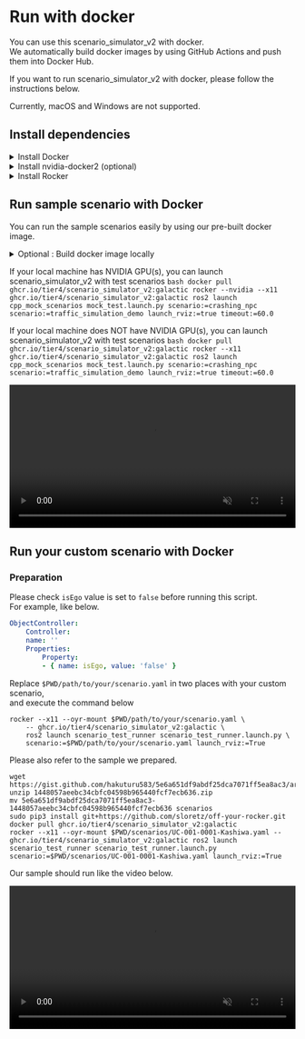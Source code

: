 # Run with docker

You can use this scenario_simulator_v2 with docker.<br/>
We automatically build docker images by using GitHub Actions and push them into Docker Hub.

If you want to run scenario_simulator_v2 with docker, please follow the instructions below.

Currently, macOS and Windows are not supported.

## Install dependencies
<details>
<summary>Install Docker</summary>

Please follow the instructions below.

<iframe
    src="https://hatenablog-parts.com/embed?url=https%3A%2F%2Fdocs.docker.com%2Fengine%2Finstall%2F"
    title="Install Docker Engine"
    class="embed-card embed-webcard"
    scrolling="no"
    frameborder="0"
    style="display: block; width: 100%; height: 155px; max-width: 500px; margin: 10px 0px;">
</iframe>

If you finished installing docker, please execute the commands below in order to check docker is working well.

```bash
docker run hello-world
```

You can see the output like below if you have succeeded to install docker.

```bash
Unable to find image 'hello-world:latest' locally
latest: Pulling from library/hello-world
2db29710123e: Pull complete 
Digest: sha256:80f31da1ac7b312ba29d65080fddf797dd76acfb870e677f390d5acba9741b17
Status: Downloaded newer image for hello-world:latest

Hello from Docker!
This message shows that your installation appears to be working correctly.

To generate this message, Docker took the following steps:
 1. The Docker client contacted the Docker daemon.
 2. The Docker daemon pulled the "hello-world" image from the Docker Hub.
    (amd64)
 3. The Docker daemon created a new container from that image which runs the
    executable that produces the output you are currently reading.
 4. The Docker daemon streamed that output to the Docker client, which sent it
    to your terminal.

To try something more ambitious, you can run an Ubuntu container with:
 $ docker run -it ubuntu bash

For more examples and ideas, visit:
 https://docs.docker.com/get-started/

```

</details>

<details>
<summary>Install nvidia-docker2 (optional)</summary>

If you have NVIDIA GPU(s) in your machine, you have to install nvidia-driver and nvidia-docker2.  <br/>
In order to install nvidia-docker2 on Ubuntu, please execute the commands below.

```bash
curl -s -L https://nvidia.github.io/nvidia-container-runtime/gpgkey | sudo apt-key add -
curl -s -L https://nvidia.github.io/nvidia-container-runtime/ubuntu20.04/nvidia-container-runtime.list | \
  sudo tee /etc/apt/sources.list.d/nvidia-container-runtime.list
sudo apt-get update
sudo apt install -y nvidia-docker2
sudo systemctl restart docker.service
```

If you finished installing docker and nvidia-docker2, please execute the commands below.

```bash
docker run --gpus all --rm nvidia/cuda:11.4.0-base nvidia-smi
```

You can see the outputs like below.

```bash
Thu Jun  2 05:52:32 2022       
+-----------------------------------------------------------------------------+
| NVIDIA-SMI 470.129.06   Driver Version: 470.129.06   CUDA Version: 11.4     |
|-------------------------------+----------------------+----------------------+
| GPU  Name        Persistence-M| Bus-Id        Disp.A | Volatile Uncorr. ECC |
| Fan  Temp  Perf  Pwr:Usage/Cap|         Memory-Usage | GPU-Util  Compute M. |
|                               |                      |               MIG M. |
|===============================+======================+======================|
|   0  NVIDIA GeForce ...  Off  | 00000000:01:00.0  On |                  N/A |
| 41%   39C    P8    25W / 250W |   1236MiB / 10985MiB |      3%      Default |
|                               |                      |                  N/A |
+-------------------------------+----------------------+----------------------+
                                                                               
+-----------------------------------------------------------------------------+
| Processes:                                                                  |
|  GPU   GI   CI        PID   Type   Process name                  GPU Memory |
|        ID   ID                                                   Usage      |
|=============================================================================|
+-----------------------------------------------------------------------------+
```
</details>


<details>
<summary>Install Rocker</summary>
<iframe
  class="hatenablogcard"
  style="width:100%;height:155px;max-width:450px;"
  title="rocker"
  src="https://hatenablog-parts.com/embed?url=https://github.com/osrf/rocker"
  width="300" height="150" frameborder="0" scrolling="no">
</iframe>

rocker is a docker support tool for ROS.
It enables us to run rviz inside docker very easily.
You can install rocker via pip3.

```bash
sudo pip3 install git+https://github.com/osrf/rocker.git
```

After install rocker, please check rocker works correctly.<br/>
If your machine has GPU(s), please execute the commands below.

```bash
rocker --nvidia --x11 osrf/ros:galactic-desktop rviz2
```

You can see rviz working on docker.
![Running rviz inside rocker](../image/rviz_with_rocker.png "running rviz inside rocker.")

If your machine has no GPU, please execute the commands below.

```bash
rocker --x11 osrf/ros:galactic-desktop rviz2
```

You can see the same result with NVIDIA GPU.
</details>


## Run sample scenario with Docker
You can run the sample scenarios easily by using our pre-built docker image.

[//]: # (We automatically build docker images of scenario_simulator_v2 by using GitHub Actions and put them into our Docker Hub repository.)

<details>
<summary>Optional : Build docker image locally</summary>
If you want to build a docker image in your local machine, please execute the commands below in your terminal.
```bash
cd path/to/scenario_simulator_v2
docker build -t scenario_simulator_v2 . --build-arg ROS_DISTRO=galactic
```
Please replace the docker image name (e.g. "ghcr.io/tier4/scenario_simulator_v2:galactic" ) with "scenario_simulator_v2" <br/>
to use your built docker image in the launching commands. 

</details>

If your local machine has NVIDIA GPU(s), you can launch scenario_simulator_v2 with test scenarios
    ```bash
    docker pull ghcr.io/tier4/scenario_simulator_v2:galactic
    rocker --nvidia --x11 ghcr.io/tier4/scenario_simulator_v2:galactic ros2 launch cpp_mock_scenarios mock_test.launch.py scenario:=crashing_npc scenario:=traffic_simulation_demo launch_rviz:=true timeout:=60.0
    ```

If your local machine does NOT have NVIDIA GPU(s), you can launch scenario_simulator_v2 with test scenarios
    ```bash
    docker pull ghcr.io/tier4/scenario_simulator_v2:galactic
    rocker --x11 ghcr.io/tier4/scenario_simulator_v2:galactic ros2 launch cpp_mock_scenarios mock_test.launch.py scenario:=crashing_npc scenario:=traffic_simulation_demo launch_rviz:=true timeout:=60.0
    ```

<video
  class="c-video__embed"
  src="https://user-images.githubusercontent.com/10348912/115502051-44ab8500-a2af-11eb-9244-4a1d0f2a2b2a.mp4"
  width="100%"
  loop
  autoplay
  muted
  playsinline>
</video>


## Run your custom scenario with Docker

### Preparation 
Please check `isEgo` value is set to `false` before running this script.<br/>
For example, like below.

```yaml
ObjectController:
    Controller:
    name: ''
    Properties:
        Property:
        - { name: isEgo, value: 'false' }
```

Replace `$PWD/path/to/your/scenario.yaml` in two places with your custom scenario, <br/>
and execute the command below

```
rocker --x11 --oyr-mount $PWD/path/to/your/scenario.yaml \
    -- ghcr.io/tier4/scenario_simulator_v2:galactic \
    ros2 launch scenario_test_runner scenario_test_runner.launch.py \
    scenario:=$PWD/path/to/your/scenario.yaml launch_rviz:=True
```

Please also refer to the sample we prepared.
```
wget https://gist.github.com/hakuturu583/5e6a651df9abdf25dca7071ff5ea8ac3/archive/1448057aeebc34cbfc04598b965440fcf7ecb636.zip
unzip 1448057aeebc34cbfc04598b965440fcf7ecb636.zip
mv 5e6a651df9abdf25dca7071ff5ea8ac3-1448057aeebc34cbfc04598b965440fcf7ecb636 scenarios
sudo pip3 install git+https://github.com/sloretz/off-your-rocker.git
docker pull ghcr.io/tier4/scenario_simulator_v2:galactic
rocker --x11 --oyr-mount $PWD/scenarios/UC-001-0001-Kashiwa.yaml -- ghcr.io/tier4/scenario_simulator_v2:galactic ros2 launch scenario_test_runner scenario_test_runner.launch.py scenario:=$PWD/scenarios/UC-001-0001-Kashiwa.yaml launch_rviz:=True
```
Our sample should run like the video below.

<video
class="c-video__embed"
src="https://user-images.githubusercontent.com/10348912/126959705-040368bc-7d56-4b81-b456-876da58f763f.mp4"
width="100%"
loop
autoplay
muted
playsinline>
</video>
